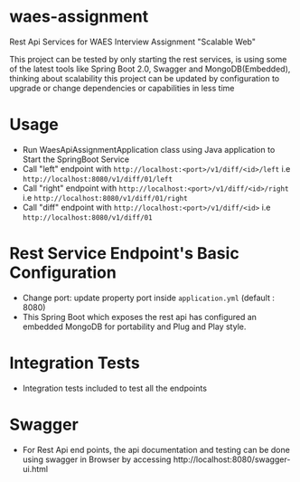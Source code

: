# waes-assignment

Rest Api Services for WAES Interview Assignment "Scalable Web"

This project can be tested by only starting the rest services, is using some of the latest tools like Spring Boot 2.0, Swagger and MongoDB(Embedded), thinking about scalability this project can be updated by configuration to upgrade or change dependencies or capabilities in less time

Usage
======
* Run WaesApiAssignmentApplication class using Java application to Start the SpringBoot Service
* Call "left" endpoint with `http://localhost:<port>/v1/diff/<id>/left` i.e `http://localhost:8080/v1/diff/01/left`
* Call "right" endpoint with `http://localhost:<port>/v1/diff/<id>/right` i.e `http://localhost:8080/v1/diff/01/right`
* Call "diff" endpoint with `http://localhost:<port>/v1/diff/<id>` i.e `http://localhost:8080/v1/diff/01`

Rest Service Endpoint's Basic Configuration
======

* Change port: update property port inside `application.yml` (default : 8080)
* This Spring Boot which exposes the rest api has configured an embedded MongoDB for portability and Plug and Play style.

Integration Tests
======
* Integration tests included to test all the endpoints

Swagger
======
* For Rest Api end points, the api documentation and testing can be done using swagger in Browser by accessing http://localhost:8080/swagger-ui.html
